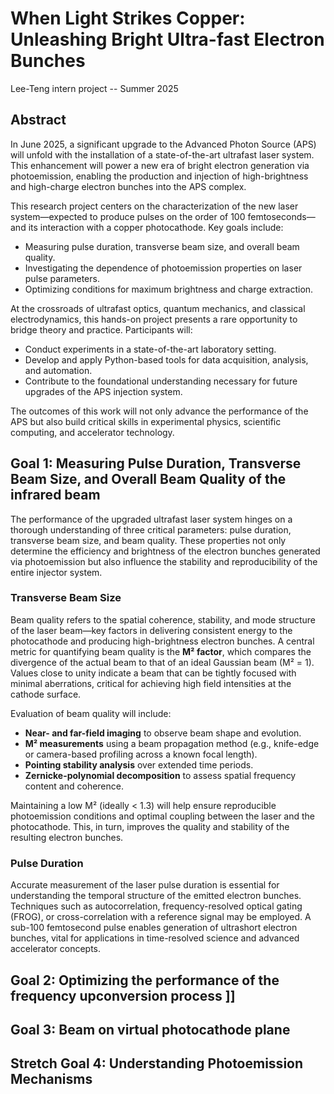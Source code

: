 # When Light Strikes Copper: Unleashing Bright Ultra-fast Electron Bunches
Lee-Teng intern project -- Summer 2025

## Abstract

In June 2025, a significant upgrade to the Advanced Photon Source (APS) will unfold with the installation of a state-of-the-art ultrafast laser system. This enhancement will power a new era of bright electron generation via photoemission, enabling the production and injection of high-brightness and high-charge electron bunches into the APS complex.

This research project centers on the characterization of the new laser system—expected to produce pulses on the order of 100 femtoseconds—and its interaction with a copper photocathode. Key goals include:

- Measuring pulse duration, transverse beam size, and overall beam quality.
- Investigating the dependence of photoemission properties on laser pulse parameters.
- Optimizing conditions for maximum brightness and charge extraction.

At the crossroads of ultrafast optics, quantum mechanics, and classical electrodynamics, this hands-on project presents a rare opportunity to bridge theory and practice. Participants will:

- Conduct experiments in a state-of-the-art laboratory setting.
- Develop and apply Python-based tools for data acquisition, analysis, and automation.
- Contribute to the foundational understanding necessary for future upgrades of the APS injection system.

The outcomes of this work will not only advance the performance of the APS but also build critical skills in experimental physics, scientific computing, and accelerator technology.

## Goal 1: Measuring Pulse Duration, Transverse Beam Size, and Overall Beam Quality of the infrared beam

The performance of the upgraded ultrafast laser system hinges on a thorough understanding of three critical parameters: pulse duration, transverse beam size, and beam quality. These properties not only determine the efficiency and brightness of the electron bunches generated via photoemission but also influence the stability and reproducibility of the entire injector system.

### Transverse Beam Size

Beam quality refers to the spatial coherence, stability, and mode structure of the laser beam—key factors in delivering consistent energy to the photocathode and producing high-brightness electron bunches. A central metric for quantifying beam quality is the **M² factor**, which compares the divergence of the actual beam to that of an ideal Gaussian beam (M² = 1). Values close to unity indicate a beam that can be tightly focused with minimal aberrations, critical for achieving high field intensities at the cathode surface.

Evaluation of beam quality will include:

- **Near- and far-field imaging** to observe beam shape and evolution.
- **M² measurements** using a beam propagation method (e.g., knife-edge or camera-based profiling across a known focal length).
- **Pointing stability analysis** over extended time periods.
- **Zernicke-polynomial decomposition** to assess spatial frequency content and coherence.

Maintaining a low M² (ideally < 1.3) will help ensure reproducible photoemission conditions and optimal coupling between the laser and the photocathode. This, in turn, improves the quality and stability of the resulting electron bunches.

### Pulse Duration 

Accurate measurement of the laser pulse duration is essential for understanding the temporal structure of the emitted electron bunches. Techniques such as autocorrelation, frequency-resolved optical gating (FROG), or cross-correlation with a reference signal may be employed. A sub-100 femtosecond pulse enables generation of ultrashort electron bunches, vital for applications in time-resolved science and advanced accelerator concepts.

## Goal 2: Optimizing the performance of the frequency upconversion process ]]

## Goal 3: Beam on virtual photocathode plane

## Stretch Goal 4: Understanding Photoemission Mechanisms
